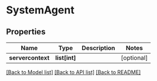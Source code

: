 # SystemAgent

## Properties
Name | Type | Description | Notes
------------ | ------------- | ------------- | -------------
**servercontext** | **list[int]** |  | [optional] 

[[Back to Model list]](README.md#documentation-for-models) [[Back to API list]](../README.md#documentation-for-api-endpoints) [[Back to README]](../README.md)


